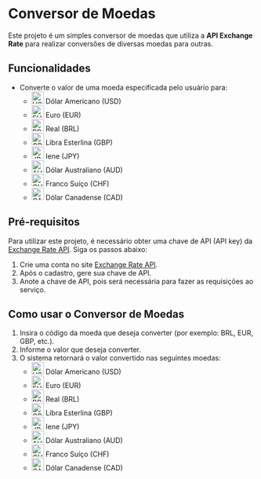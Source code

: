 <h1>Conversor de Moedas</h1>

<p>Este projeto é um simples conversor de moedas que utiliza a <strong>API Exchange Rate</strong> para realizar conversões de diversas moedas para outras.</p>

<h2>Funcionalidades</h2>
<ul>
    <li>Converte o valor de uma moeda especificada pelo usuário para:
        <ul>
            <li><img src="https://upload.wikimedia.org/wikipedia/commons/a/a4/Flag_of_the_United_States.svg" alt="USD" width="25"> Dólar Americano (USD)</li>
            <li><img src="https://upload.wikimedia.org/wikipedia/commons/b/b7/Flag_of_Europe.svg" alt="EUR" width="25"> Euro (EUR)</li>
            <li><img src="https://upload.wikimedia.org/wikipedia/commons/0/05/Flag_of_Brazil.svg" alt="BRL" width="25"> Real (BRL)</li>
            <li><img src="https://upload.wikimedia.org/wikipedia/commons/a/ae/Flag_of_the_United_Kingdom.svg" alt="GBP" width="25"> Libra Esterlina (GBP)</li>
            <li><img src="https://upload.wikimedia.org/wikipedia/en/9/9e/Flag_of_Japan.svg" alt="JPY" width="25"> Iene (JPY)</li>
            <li><img src="https://upload.wikimedia.org/wikipedia/commons/b/b9/Flag_of_Australia.svg" alt="AUD" width="25"> Dólar Australiano (AUD)</li>
            <li><img src="https://upload.wikimedia.org/wikipedia/commons/f/f3/Flag_of_Switzerland.svg" alt="CHF" width="25"> Franco Suíço (CHF)</li>
            <li><img src="https://upload.wikimedia.org/wikipedia/commons/c/cf/Flag_of_Canada.svg" alt="CAD" width="25"> Dólar Canadense (CAD)</li>
        </ul>
    </li>
</ul>

<h2>Pré-requisitos</h2>
<p>Para utilizar este projeto, é necessário obter uma chave de API (API key) da <a href="https://exchangerate-api.com">Exchange Rate API</a>. Siga os passos abaixo:</p>
<ol>
    <li>Crie uma conta no site <a href="https://exchangerate-api.com">Exchange Rate API</a>.</li>
    <li>Após o cadastro, gere sua chave de API.</li>
    <li>Anote a chave de API, pois será necessária para fazer as requisições ao serviço.</li>
</ol>

<h2>Como usar o Conversor de Moedas</h2>
<ol>
    <li>Insira o código da moeda que deseja converter (por exemplo: BRL, EUR, GBP, etc.).</li>
    <li>Informe o valor que deseja converter.</li>
    <li>O sistema retornará o valor convertido nas seguintes moedas:
        <ul>
            <li><img src="https://upload.wikimedia.org/wikipedia/commons/a/a4/Flag_of_the_United_States.svg" alt="USD" width="25"> Dólar Americano (USD)</li>
            <li><img src="https://upload.wikimedia.org/wikipedia/commons/b/b7/Flag_of_Europe.svg" alt="EUR" width="25"> Euro (EUR)</li>
            <li><img src="https://upload.wikimedia.org/wikipedia/commons/0/05/Flag_of_Brazil.svg" alt="BRL" width="25"> Real (BRL)</li>
            <li><img src="https://upload.wikimedia.org/wikipedia/commons/a/ae/Flag_of_the_United_Kingdom.svg" alt="GBP" width="25"> Libra Esterlina (GBP)</li>
            <li><img src="https://upload.wikimedia.org/wikipedia/en/9/9e/Flag_of_Japan.svg" alt="JPY" width="25"> Iene (JPY)</li>
            <li><img src="https://upload.wikimedia.org/wikipedia/commons/b/b9/Flag_of_Australia.svg" alt="AUD" width="25"> Dólar Australiano (AUD)</li>
            <li><img src="https://upload.wikimedia.org/wikipedia/commons/f/f3/Flag_of_Switzerland.svg" alt="CHF" width="25"> Franco Suíço (CHF)</li>
            <li><img src="https://upload.wikimedia.org/wikipedia/commons/c/cf/Flag_of_Canada.svg" alt="CAD" width="25"> Dólar Canadense (CAD)</li>
        </ul>
    </li>
</ol>



